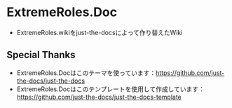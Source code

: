 # ExtremeRoles.Doc
- ExtremeRoles.wikiをjust-the-docsによって作り替えたWiki

## Special Thanks
- ExtremeRoles.Docはこのテーマを使っています：https://github.com/just-the-docs/just-the-docs
- ExtremeRoles.Docはこのテンプレートを使用して作成しています：https://github.com/just-the-docs/just-the-docs-template